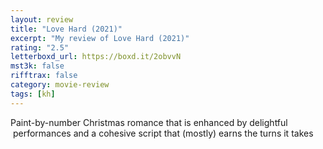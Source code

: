 ```yaml
---
layout: review
title: "Love Hard (2021)"
excerpt: "My review of Love Hard (2021)"
rating: "2.5"
letterboxd_url: https://boxd.it/2obvvN
mst3k: false
rifftrax: false
category: movie-review
tags: [kh]
---
```


Paint-by-number Christmas romance that is enhanced by delightful  performances and a cohesive script that (mostly) earns the turns it takes
